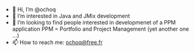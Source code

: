 - 👋 Hi, I’m @ochoq
- 👀 I’m interested in Java and JMix development
- 💞️ I’m looking to find people interested in developmenet of a PPM application
     PPM = Portfolio and Project Management (yet another one ...) 
- 📫 How to reach me: ochoq@free.fr

<!---
ochoq/ochoq is a ✨ special ✨ repository because its `README.md` (this file) appears on your GitHub profile.
You can click the Preview link to take a look at your changes.
--->
